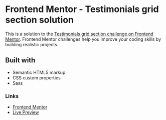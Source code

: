 # Frontend Mentor - Testimonials grid section solution

This is a solution to the [Testimonials grid section challenge on Frontend Mentor](https://www.frontendmentor.io/challenges/testimonials-grid-section-Nnw6J7Un7). Frontend Mentor challenges help you improve your coding skills by building realistic projects. 

## Built with

- Semantic HTML5 markup
- CSS custom properties
- Sass

### Links

- [Frontend Mentor](https://www.frontendmentor.io/profile/rowanrooster)
- [Live Preview](https://rowanrooster.github.io/product-card-component/)